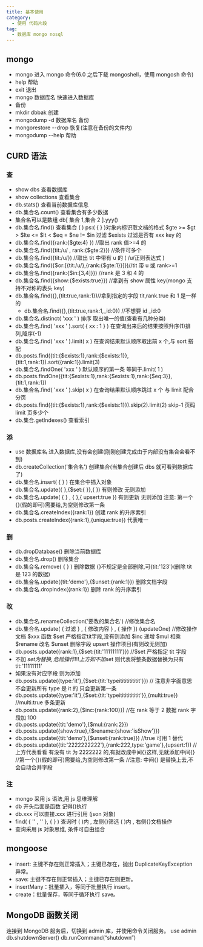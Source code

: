 ```yaml
---
title: 基本使用
category:
  - 使用 代码片段
tag:
  - 数据库 mongo nosql
---
```


## mongo

- mongo 进入 mongo 命令(6.0 之后下载 mongoshell，使用 mongosh 命令)
- help 帮助
- exit 退出
- mongo 数据库名 快速进入数据库
- 备份
- mkdir dbbak 创建
- mongodump -d 数据库名 备份
- mongorestore --drop 恢复(注意在备份的文件内)
- mongodump --help 帮助

## CURD 语法

### 查

- show dbs 查看数据库
- show collections 查看集合
- db.stats() 查看当前数据库信息
- db.集合名.count() 查看集合有多少数据
- 集合名可以是数组 db[ 集合 1,集合 2 ].yyy()
- db.集合名.find() 查看集合 ( ) ps:( { } )对象内标识取文档的格式
  $gte >=   $gt >  $lte <=  $lt < $eq =  $ne !=
$in 过滤 $exists 过滤是否有 xxx key 的
- db.集合名.find({rank:{$gte:4} }) //取出 rank 值>=4 的
- db.集合名.find({tit:/u/ , rank:{$gte:2}}) //条件可多个
- db.集合名.find({tit:/u/}) //取出 tit 中带有 u 的 ( /u/正则表达式 )
- db.集合名.find({$or:[{tit:/u/},{rank:{$gte:1}}]})//tit 带 u 或 rank>=1
- db.集合名.find({rank:{$in:[3,4]}}) //rank 是 3 和 4 的
- db.集合名.find({show:{$exists:true}}) //拿到有 show 属性 key(mongo 支持不对称的表头 key)
- db.集合名.find({},{tit:true,rank:1})//拿到指定的字段 tit,rank.true 和 1 是一样的
  - db.集合名.find({},{tit:true,rank:1,\_id:0}) //不想要 id \_id:0
- db.集合名.distinct( 'xxx ' ) 排序 取出唯一的值(查看有几种分类)
- db.集合名.find( 'xxx ' ).sort( { xx : 1 } ) 在查询出来后的结果按照升序(1)排列,降序(-1)
- db.集合名.find( 'xxx ' ).limit( x ) 在查询结果默认顺序取出前 x 个,与 sort 搭配
- db.posts.find({tit:{$exists:1},rank:{$exists:1}},{tit:1,rank:1}).sort({rank:1}).limit(3)
- db.集合名.findOne( 'xxx ' ) 默认顺序的第一条 等同于.limit( 1 )
- db.posts.findOne({tit:{$exists:1},rank:{$exists:1},rank:{$eq:3}},{tit:1,rank:1})
- db.集合名.find( 'xxx ' ).skip( x ) 在查询结果默认顺序跳过 x 个 与 limit 配合分页
- db.posts.find({tit:{$exists:1},rank:{$exists:1}}).skip(2).limit(2) skip-1 页码 limit 页多少个
- db.集合.getIndexes() 查看索引

### 添

- use 数据库名 进入数据库,没有会创建(刚刚创建完成由于内部没有集合会看不到)
- db.createCollection('集合名') 创建集合(当集合创建后 dbs 就可看到数据库了)
- db.集合名.insert( { } ) 在集合中插入对象
- db.集合名.update({ },{$set:{ }},{ }) 有则修改 无则添加
- db.集合名.update( { } , { },{ upsert:true }) 有则更新 无则添加 注意: 第一个{}(假的即可)需要给,为空则修改第一条
- db.集合名.createIndex({rank:1}) 创建 rank 的升序索引
- db.posts.createIndex({rank:1},{unique:true}) 代表唯一

### 删

- db.dropDatabase() 删除当前数据库
- db.集合名.drop() 删除集合
- db.集合名.remove( { } ) 删除数据 {}不规定是全部删除,可{tit:'123'}(删除 tit 是 123 的数据)
- db.集合名.update({tit:'demo'},{$unset:{rank:1}}) 删除文档字段
- db.集合名.dropIndex({rank:1}) 删除 rank 的升序索引

### 改

- db.集合名.renameCollection('要改的集合名') //修改集合名
- db.集合名.update( { 过滤 } , { 修改内容 } , { 操作 }) (updateOne) //修改操作文档
  $xxx 函数     $set 严格指定tit字段,没有则添加
$inc 递增 $mul 相乘 $rename 改名 $unset 删除字段
  upsert 操作项目(有则改无则加)
- db.posts.update({rank:1},{$set:{tit:'11111111'}})   //$set 严格指定 tit 字段
- 不加 $set 为替换,危险操作!!! 上方如不加$set 则代表将整条数据替换为只有 tit:'11111111'
- 如果没有对应字段 则为添加
- db.posts.update({type:'it'},{$set:{tit:'typeititititititit'}}) // 注意非字面意思 不会更新所有 type 是 it 的 只会更新第一条
- db.posts.update({type:'it'},{$set:{tit:'typeititititititit'}},{multi:true}) //multi:true 多条更新
- db.posts.update({rank:2},{$inc:{rank:100}}) //在 rank 等于 2 数据 rank 字段加 100
- db.posts.update({tit:'demo'},{$mul:{rank:2}})
- db.posts.update({show:true},{$rename:{show:'isShow'}})
- db.posts.update({tit:'demo'},{$unset:{rank:true}}) //true 可用 1 替代
- db.posts.update({tit:'2222222222'},{rank:222,type:'game'},{upsert:1})
  //上方代表看看 有没有 tit 为 2222222 的,有就改成中间{}这样,无就添加中间{}
  //第一个{}(假的即可)需要给,为空则修改第一条
  //注意: 中间{} 是替换上去,不会自动合并字段

### 注

- mongo 采用 js 语法,用 js 思维理解
- db 开头后面是函数 记得()执行
- db.xxx 可以直接.xxx 进行引用 (json 对象)
- find( { '' , '' }, { } ) 查询时 ( )内 , 左侧{}筛选 ( )内 , 右侧{}文档操作
- 查询采用 js 对象思维, 条件可自由组合

## mongoose

- insert: 主键不存在则正常插入；主键已存在，抛出 DuplicateKeyException 异常。
- save: 主键不存在则正常插入；主键已存在则更新。
- insertMany：批量插入，等同于批量执行 insert。
- create：批量保存，等同于循环执行 save。

## MongoDB 函数关闭

连接到 MongoDB 服务后，切换到 admin 库，并使用命令关闭服务。
use admin
db.shutdownServer()
db.runCommand(“shutdown”)

